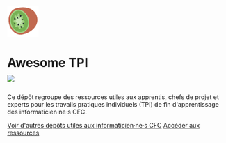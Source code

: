 ![](./img/1f95d.png)

# Awesome TPI<br>![](https://awesome.re/badge.svg)

Ce dépôt regroupe des ressources utiles aux apprentis, chefs de projet et
experts pour les travails pratiques individuels (TPI) de fin d'apprentissage des
informaticien·ne·s CFC.


[Voir d'autres dépôts utiles aux informaticien·ne·s CFC](https://github.com/topics/informaticiens-cfc)
[Accéder aux ressources](README.md)
